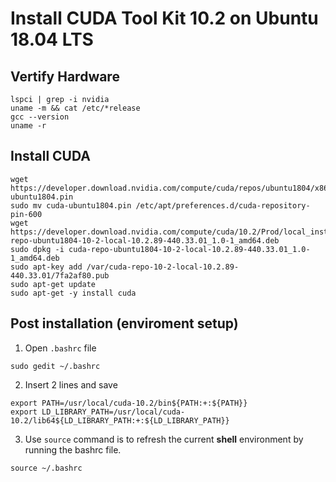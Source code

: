 

# Install CUDA Tool Kit 10.2 on Ubuntu 18.04 LTS

## Vertify Hardware

```
lspci | grep -i nvidia
uname -m && cat /etc/*release
gcc --version
uname -r
```

## Install CUDA

```
wget https://developer.download.nvidia.com/compute/cuda/repos/ubuntu1804/x86_64/cuda-ubuntu1804.pin
sudo mv cuda-ubuntu1804.pin /etc/apt/preferences.d/cuda-repository-pin-600
wget https://developer.download.nvidia.com/compute/cuda/10.2/Prod/local_installers/cuda-repo-ubuntu1804-10-2-local-10.2.89-440.33.01_1.0-1_amd64.deb
sudo dpkg -i cuda-repo-ubuntu1804-10-2-local-10.2.89-440.33.01_1.0-1_amd64.deb
sudo apt-key add /var/cuda-repo-10-2-local-10.2.89-440.33.01/7fa2af80.pub
sudo apt-get update
sudo apt-get -y install cuda
```

## Post installation (enviroment setup)

1. Open `.bashrc` file

```
sudo gedit ~/.bashrc
```
2. Insert 2 lines and save

```
export PATH=/usr/local/cuda-10.2/bin${PATH:+:${PATH}}
export LD_LIBRARY_PATH=/usr/local/cuda-10.2/lib64${LD_LIBRARY_PATH:+:${LD_LIBRARY_PATH}}
```
3. Use `source` command is to refresh the current **shell** environment by running the bashrc file.

```
source ~/.bashrc
```
